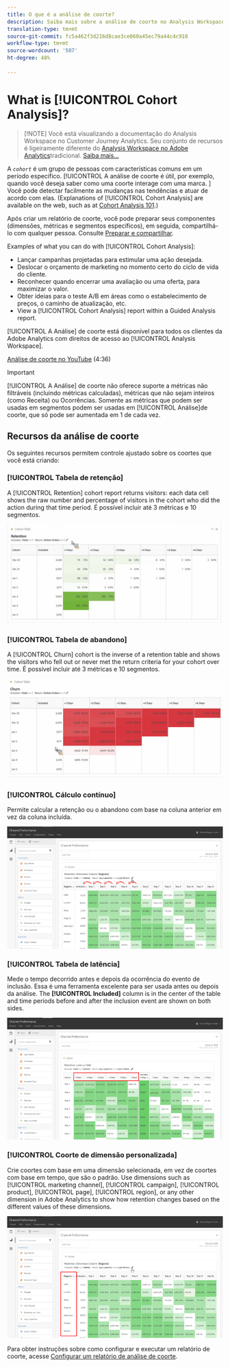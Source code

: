 ```yaml
---
title: O que é a análise de coorte?
description: Saiba mais sobre a análise de coorte no Analysis Workspace
translation-type: tm+mt
source-git-commit: fc5a462f3d216d8cae3ce060a45ec79a44c4c918
workflow-type: tm+mt
source-wordcount: '507'
ht-degree: 48%

---
```



# What is [!UICONTROL Cohort Analysis]?

>[!NOTE] Você está visualizando a documentação do Analysis Workspace no Customer Journey Analytics. Seu conjunto de recursos é ligeiramente diferente do [Analysis Workspace no Adobe Analytics](https://docs.adobe.com/content/help/pt-BR/analytics/analyze/analysis-workspace/home.html)tradicional. [Saiba mais...](/help/getting-started/cja-aa.md)

A *`cohort`* é um grupo de pessoas com características comuns em um período específico. [!UICONTROL A análise de coorte é útil, por exemplo, quando você deseja saber como uma coorte interage com uma marca. ] Você pode detectar facilmente as mudanças nas tendências e atuar de acordo com elas. (Explanations of [!UICONTROL Cohort Analysis] are available on the web, such as at [Cohort Analysis 101](https://en.wikipedia.org/wiki/Cohort_analysis).)

Após criar um relatório de coorte, você pode preparar seus componentes (dimensões, métricas e segmentos específicos), em seguida, compartilhá-lo com qualquer pessoa. Consulte [Preparar e compartilhar](/help/analysis-workspace/curate-share/curate.md).

Examples of what you can do with [!UICONTROL Cohort Analysis]:

* Lançar campanhas projetadas para estimular uma ação desejada.
* Deslocar o orçamento de marketing no momento certo do ciclo de vida do cliente.
* Reconhecer quando encerrar uma avaliação ou uma oferta, para maximizar o valor.
* Obter ideias para o teste A/B em áreas como o estabelecimento de preços, o caminho de atualização, etc.
* View a [!UICONTROL Cohort Analysis] report within a Guided Analysis report.

[!UICONTROL A Análise] de coorte está disponível para todos os clientes da Adobe Analytics com direitos de acesso ao [!UICONTROL Analysis Workspace].

[Análise de coorte no YouTube](https://www.youtube.com/watch?v=kqOIYrvV-co&amp;index=45&amp;list=PL2tCx83mn7GuNnQdYGOtlyCu0V5mEZ8sS) (4:36)

>[!IMPORTANT]
>
>[!UICONTROL A Análise] de coorte não oferece suporte a métricas não filtráveis (incluindo métricas calculadas), métricas que não sejam inteiros (como Receita) ou Ocorrências. Somente as métricas que podem ser usadas em segmentos podem ser usadas em
>[!UICONTROL Análise]de coorte, que só pode ser aumentada em 1 de cada vez.

## Recursos da análise de coorte

Os seguintes recursos permitem controle ajustado sobre os coortes que você está criando:

### [!UICONTROL Tabela de retenção]

A [!UICONTROL Retention] cohort report returns visitors: each data cell shows the raw number and percentage of visitors in the cohort who did the action during that time period. É possível incluir até 3 métricas e 10 segmentos.

![](assets/retention-report.png)

### [!UICONTROL Tabela de abandono]

A [!UICONTROL Churn] cohort is the inverse of a retention table and shows the visitors who fell out or never met the return criteria for your cohort over time. É possível incluir até 3 métricas e 10 segmentos.

![](assets/churn-report.png)

### [!UICONTROL Cálculo contínuo]

Permite calcular a retenção ou o abandono com base na coluna anterior em vez da coluna incluída.

![](assets/cohort-rolling-calculation.png)

### [!UICONTROL Tabela de latência]

Mede o tempo decorrido antes e depois da ocorrência do evento de inclusão. Essa é uma ferramenta excelente para ser usada antes ou depois da análise. The **[!UICONTROL Included]** column is in the center of the table and time periods before and after the inclusion event are shown on both sides.

![](assets/cohort-latency.png)

### [!UICONTROL Coorte de dimensão personalizada]

Crie coortes com base em uma dimensão selecionada, em vez de coortes com base em tempo, que são o padrão. Use dimensions such as [!UICONTROL marketing channel], [!UICONTROL campaign], [!UICONTROL product], [!UICONTROL page], [!UICONTROL region], or any other dimension in Adobe Analytics to show how retention changes based on the different values of these dimensions.

![](assets/cohort-customizable-cohort-row.png)

Para obter instruções sobre como configurar e executar um relatório de coorte, acesse [Configurar um relatório de análise de coorte](/help/analysis-workspace/visualizations/cohort-table/t-cohort.md).

